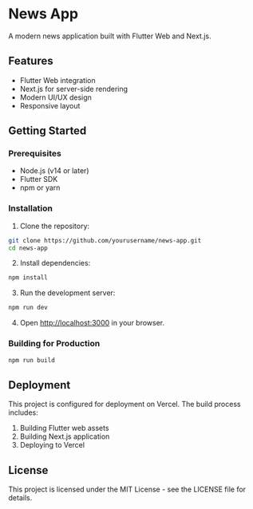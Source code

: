 # News App

A modern news application built with Flutter Web and Next.js.

## Features

- Flutter Web integration
- Next.js for server-side rendering
- Modern UI/UX design
- Responsive layout

## Getting Started

### Prerequisites

- Node.js (v14 or later)
- Flutter SDK
- npm or yarn

### Installation

1. Clone the repository:
```bash
git clone https://github.com/yourusername/news-app.git
cd news-app
```

2. Install dependencies:
```bash
npm install
```

3. Run the development server:
```bash
npm run dev
```

4. Open [http://localhost:3000](http://localhost:3000) in your browser.

### Building for Production

```bash
npm run build
```

## Deployment

This project is configured for deployment on Vercel. The build process includes:
1. Building Flutter web assets
2. Building Next.js application
3. Deploying to Vercel

## License

This project is licensed under the MIT License - see the LICENSE file for details.

